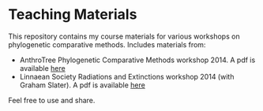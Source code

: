 # Teaching Materials

This repository contains my course materials for various workshops on phylogenetic comparative methods. Includes materials from:
* AnthroTree Phylogenetic Comparative Methods workshop 2014. 
A pdf is available [here](https://github.com/nhcooper123/TeachingMaterials/tree/master/AnthroTree/PGLSProblemSet2014.pdf)
* Linnaean Society Radiations and Extinctions workshop 2014 (with Graham Slater). 
A pdf is available [here](https://github.com/nhcooper123/TeachingMaterials/LinnaeanSociety/.pdf)

Feel free to use and share.

